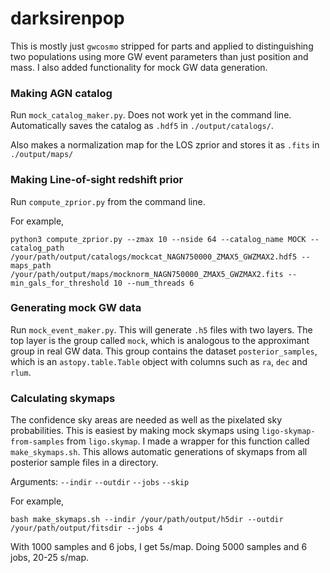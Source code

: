# darksirenpop
This is mostly just `gwcosmo` stripped for parts and applied to distinguishing two populations using more GW event parameters than just position and mass. 
I also added functionality for mock GW data generation.

### Making AGN catalog
Run `mock_catalog_maker.py`. Does not work yet in the command line.
Automatically saves the catalog as `.hdf5` in `./output/catalogs/`.

Also makes a normalization map for the LOS zprior and stores it as
`.fits` in `./output/maps/`

### Making Line-of-sight redshift prior
Run `compute_zprior.py` from the command line.

For example,

`python3 compute_zprior.py --zmax 10 --nside 64 --catalog_name MOCK --catalog_path /your/path/output/catalogs/mockcat_NAGN750000_ZMAX5_GWZMAX2.hdf5 --maps_path /your/path/output/maps/mocknorm_NAGN750000_ZMAX5_GWZMAX2.fits --min_gals_for_threshold 10 --num_threads 6`

### Generating mock GW data
Run `mock_event_maker.py`. This will generate `.h5` files with two layers. 
The top layer is the group called `mock`, which is analogous to the approximant group in real GW data.
This group contains the dataset `posterior_samples`, which is an `astopy.table.Table` object with columns such as `ra`, `dec` and `rlum`.

### Calculating skymaps
The confidence sky areas are needed as well as the pixelated sky probabilities. This is easiest by making mock skymaps using
`ligo-skymap-from-samples` from `ligo.skymap`. I made a wrapper for this function called `make_skymaps.sh`. This allows automatic generations
of skymaps from all posterior sample files in a directory.

Arguments:
`--indir`
`--outdir`
`--jobs`
`--skip`

For example,

`bash make_skymaps.sh --indir /your/path/output/h5dir --outdir /your/path/output/fitsdir --jobs 4`

With 1000 samples and 6 jobs, I get 5s/map.
Doing 5000 samples and 6 jobs, 20-25 s/map.
<!-- bash make_skymaps.sh --indir /net/vdesk/data2/pouw/MRP/mockdata_analysis/darksirenpop/output/mock_posterior_samples --outdir /net/vdesk/data2/pouw/MRP/mockdata_analysis/darksirenpop/output/mock_skymaps --jobs 6 --skip 4700 -->